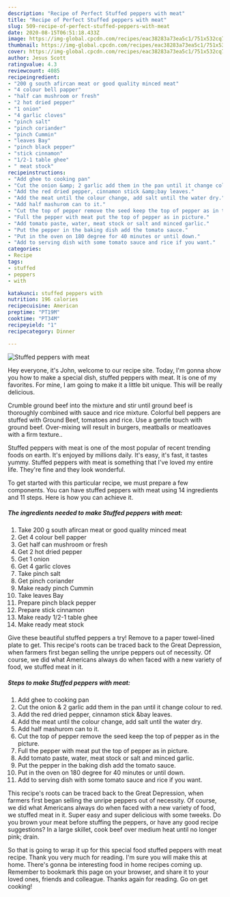 ```yaml
---
description: "Recipe of Perfect Stuffed peppers with meat"
title: "Recipe of Perfect Stuffed peppers with meat"
slug: 509-recipe-of-perfect-stuffed-peppers-with-meat
date: 2020-08-15T06:51:18.433Z
image: https://img-global.cpcdn.com/recipes/eac38283a73ea5c1/751x532cq70/stuffed-peppers-with-meat-recipe-main-photo.jpg
thumbnail: https://img-global.cpcdn.com/recipes/eac38283a73ea5c1/751x532cq70/stuffed-peppers-with-meat-recipe-main-photo.jpg
cover: https://img-global.cpcdn.com/recipes/eac38283a73ea5c1/751x532cq70/stuffed-peppers-with-meat-recipe-main-photo.jpg
author: Jesus Scott
ratingvalue: 4.3
reviewcount: 4085
recipeingredient:
- "200 g south afircan meat or good quality minced meat"
- "4 colour bell papper"
- "half can mushroom or fresh"
- "2 hot dried pepper"
- "1 onion"
- "4 garlic cloves"
- "pinch salt"
- "pinch coriander"
- "pinch Cummin"
- "leaves Bay"
- "pinch black pepper"
- "stick cinnamon"
- "1/2-1 table ghee"
- " meat stock"
recipeinstructions:
- "Add ghee to cooking pan"
- "Cut the onion &amp; 2 garlic add them in the pan until it change colour to red."
- "Add the red dried pepper, cinnamon stick &amp;bay leaves."
- "Add the meat until the colour change, add salt until the water dry."
- "Add half mashurom can to it."
- "Cut the top of pepper remove the seed keep the top of pepper as in the picture."
- "Full the pepper with meat put the top of pepper as in picture."
- "Add tomato paste, water, meat stock or salt and minced garlic."
- "Put the pepper in the baking dish add the tomato sauce."
- "Put in the oven on 180 degree for 40 minutes or until down."
- "Add to serving dish with some tomato sauce and rice if you want."
categories:
- Recipe
tags:
- stuffed
- peppers
- with

katakunci: stuffed peppers with 
nutrition: 196 calories
recipecuisine: American
preptime: "PT19M"
cooktime: "PT34M"
recipeyield: "1"
recipecategory: Dinner

---
```



![Stuffed peppers with meat](https://img-global.cpcdn.com/recipes/eac38283a73ea5c1/751x532cq70/stuffed-peppers-with-meat-recipe-main-photo.jpg)

Hey everyone, it's John, welcome to our recipe site. Today, I'm gonna show you how to make a special dish, stuffed peppers with meat. It is one of my favorites. For mine, I am going to make it a little bit unique. This will be really delicious.

Crumble ground beef into the mixture and stir until ground beef is thoroughly combined with sauce and rice mixture. Colorful bell peppers are stuffed with Ground Beef, tomatoes and rice. Use a gentle touch with ground beef. Over-mixing will result in burgers, meatballs or meatloaves with a firm texture..

Stuffed peppers with meat is one of the most popular of recent trending foods on earth. It's enjoyed by millions daily. It's easy, it's fast, it tastes yummy. Stuffed peppers with meat is something that I've loved my entire life. They're fine and they look wonderful.


To get started with this particular recipe, we must prepare a few components. You can have stuffed peppers with meat using 14 ingredients and 11 steps. Here is how you can achieve it.

<!--inarticleads1-->

##### The ingredients needed to make Stuffed peppers with meat:

1. Take 200 g south afircan meat or good quality minced meat
1. Get 4 colour bell papper
1. Get half can mushroom or fresh
1. Get 2 hot dried pepper
1. Get 1 onion
1. Get 4 garlic cloves
1. Take pinch salt
1. Get pinch coriander
1. Make ready pinch Cummin
1. Take leaves Bay
1. Prepare pinch black pepper
1. Prepare stick cinnamon
1. Make ready 1/2-1 table ghee
1. Make ready  meat stock


Give these beautiful stuffed peppers a try! Remove to a paper towel-lined plate to get. This recipe&#39;s roots can be traced back to the Great Depression, when farmers first began selling the unripe peppers out of necessity. Of course, we did what Americans always do when faced with a new variety of food, we stuffed meat in it. 

<!--inarticleads2-->

##### Steps to make Stuffed peppers with meat:

1. Add ghee to cooking pan
1. Cut the onion &amp; 2 garlic add them in the pan until it change colour to red.
1. Add the red dried pepper, cinnamon stick &amp;bay leaves.
1. Add the meat until the colour change, add salt until the water dry.
1. Add half mashurom can to it.
1. Cut the top of pepper remove the seed keep the top of pepper as in the picture.
1. Full the pepper with meat put the top of pepper as in picture.
1. Add tomato paste, water, meat stock or salt and minced garlic.
1. Put the pepper in the baking dish add the tomato sauce.
1. Put in the oven on 180 degree for 40 minutes or until down.
1. Add to serving dish with some tomato sauce and rice if you want.


This recipe&#39;s roots can be traced back to the Great Depression, when farmers first began selling the unripe peppers out of necessity. Of course, we did what Americans always do when faced with a new variety of food, we stuffed meat in it. Super easy and super delicious with some tweeks. Do you brown your meat before stuffing the peppers, or have any good recipe suggestions? In a large skillet, cook beef over medium heat until no longer pink; drain. 

So that is going to wrap it up for this special food stuffed peppers with meat recipe. Thank you very much for reading. I'm sure you will make this at home. There's gonna be interesting food in home recipes coming up. Remember to bookmark this page on your browser, and share it to your loved ones, friends and colleague. Thanks again for reading. Go on get cooking!
